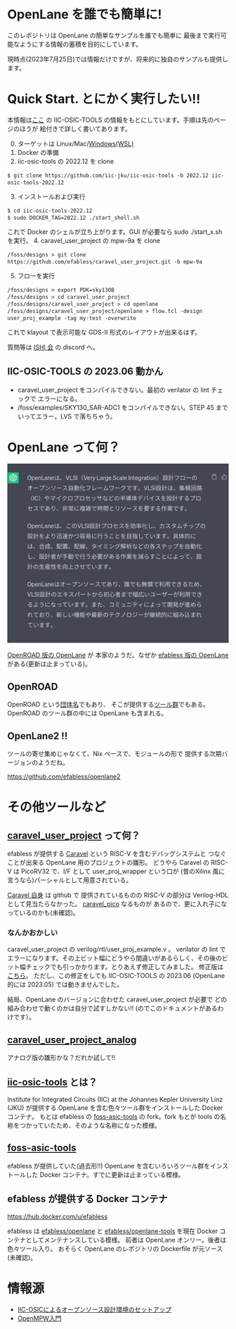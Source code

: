 # OpenLane を誰でも簡単に!
このレポジトリは OpenLane の簡単なサンプルを誰でも簡単に
最後まで実行可能なようにする情報の蓄積を目的にしています。

現時点(2023年7月25日)では情報だけですが、将来的に独自のサンプルも提供します。

# Quick Start. とにかく実行したい!!
本情報は[ここ](https://note.com/akira_tsuchiya/n/nf770aa77b785)
の IIC-OSIC-TOOLS の情報をもとにしています。手順は先のページのほうが
絵付きで詳しく書いてあります。

0. ターゲットは Linux/Mac/[Windows(WSL)](/windows.md)
1. Docker の準備
2. iic-osic-tools の 2022.12 を clone
```
$ git clone https://github.com/iic-jku/iic-osic-tools -b 2022.12 iic-osic-tools-2022.12
```
3. インストールおよび実行
```
$ cd iic-osic-tools-2022.12
$ sudo DOCKER_TAG=2022.12 ./start_shell.sh
```
これで Docker のシェルが立ち上がります。GUI が必要なら sudo ./start_x.sh を実行。
4. caravel_user_project の mpw-9a を clone
```
/foss/designs > git clone https://github.com/efabless/caravel_user_project.git -b mpw-9a
```
5. フローを実行
```
/foss/designs > export PDK=sky130B
/foss/designs > cd caravel_user_project
/foss/designs/caravel_user_project > cd openlane
/foss/designs/caravel_user_project/openlane > flow.tcl -design user_proj_example -tag my-test -overwrite
```
これで klayout で表示可能な GDS-II 形式のレイアウトが出来るはず。

質問等は [ISHI 会](https://ishi-kai.org/) の discord へ。

## IIC-OSIC-TOOLS の 2023.06 動かん
- caravel_user_project をコンパイルできない。最初の verilator の lint チェックで
エラーになる。
- /foss/examples/SKY130_SAR-ADC1 をコンパイルできない。STEP 45 までいってエラー。LVS で落ちちゃう。

# OpenLane って何？
![ChatGPT が語る OpenLane](./ChatGPTOpenLane.png)

[OpenROAD 版の OpenLane](https://github.com/The-OpenROAD-Project/OpenLane) が
本家のようだ。なぜか [efabless 版の OpenLane](https://github.com/efabless/OpenLane) がある(更新は止まっている)。

## OpenROAD
OpenROAD という[団体名](https://theopenroadproject.org/)でもあり、
そこが提供する[ツール群](https://github.com/The-OpenROAD-Project/OpenROAD)でもある。OpenROAD のツール群の中には OpenLane も含まれる。

## OpenLane2 !!
ツールの寄せ集めじゃなくて、Nix ベースで、モジュールの形で
提供する次期バージョンのようだね。

https://github.com/efabless/openlane2

# その他ツールなど
## [caravel_user_project](https://github.com/efabless/caravel_user_project) って何？
efabless が提供する [Caravel](https://caravel-harness.readthedocs.io/en/latest/index.html) という RISC-V を含むデバッグシステムと
つなぐことが出来る OpenLane 用のプロジェクトの雛形。
どうやら Caravel の RISC-V は PicoRV32 で、I/F として
user_proj_wrapper という口が
(昔のXilinx 風に言うなら)パーシャルとして用意されている。

[Caravel 自身](https://github.com/efabless/caravel) は github で
提供されているものの RISC-V の部分は Verilog-HDL として見当たらなかった。
[caravel_pico](https://github.com/efabless/caravel_pico) なるものが
あるので、更に入れ子になっているのかも(未確認)。

### なんかおかしい
caravel_user_project の verilog/rtl/user_proj_example.v 。
verilator の lint でエラーになります。その上ビット幅にどうやら間違いがあるらしく、その後のビット幅チェックでも引っかかります。とりあえず修正してみました。
修正版は[こちら](https://github.com/ryos36/caravel_user_project)。
ただし、この修正をしても IIC-OSIC-TOOLS の 2023.06 (OpenLane 的には 2023.05) では動きませんでした。

結局、OpenLane のバージョンに合わせた caravel_user_project が必要で
どの組み合わせで動くのかは自分で試すしかない!!
(のでこのドキュメントがあるわけです）。

## [caravel_user_project_analog](https://github.com/efabless/caravel_user_project_analog)
アナログ版の雛形かな？だれか試して!!

## [iic-osic-tools](https://github.com/iic-jku/iic-osic-tools) とは？
Institute for Integrated Circuits (IIC) at the Johannes Kepler University Linz (JKU) が提供する OpenLane を含む色々ツール群をインストールした Docker コンテナ。
もとは efabless の [foss-asic-tools](https://github.com/efabless/foss-asic-tools) の fork。fork もとが tools の名称をつかっていたため、そのような名称になった模様。

## [foss-asic-tools](https://github.com/efabless/foss-asic-tools)
efabless が提供していた(過去形!!) OpenLane を含むいろいろツール群をインストールした Docker コンテナ。すでに更新は止まっている模様。

## efabless が提供する Docker コンテナ
https://hub.docker.com/u/efabless

efabless は [efabless/openlane](https://hub.docker.com/r/efabless/openlane) と
[efabless/openlane-tools](https://hub.docker.com/r/efabless/openlane-tools)
を現在 Docker コンテナとしてメンテナンスしている模様。
前者は OpenLane オンリー。後者は色々ツール入り。
おそらく OpenLane のレポジトリの Dockerfile が元ソース(未確認)。

# 情報源
- [IIC-OSICによるオープンソース設計環境のセットアップ](https://note.com/akira_tsuchiya/n/nf770aa77b785)
- [OpenMPW入門](https://vlsi.jp/OpenMPW.html)

